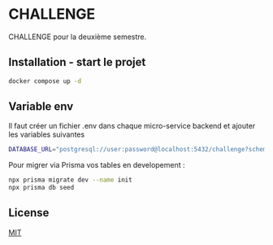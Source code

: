 # CHALLENGE

CHALLENGE pour la deuxième semestre.

## Installation - start le projet

```bash
docker compose up -d
```

## Variable env 
Il faut créer un fichier .env dans chaque micro-service backend et ajouter les variables suivantes

```bash
DATABASE_URL="postgresql://user:password@localhost:5432/challenge?schema=public"
```


Pour migrer via Prisma vos tables en developement : 

```bash
npx prisma migrate dev --name init
npx prisma db seed

```

## License

[MIT](https://choosealicense.com/licenses/mit/)
